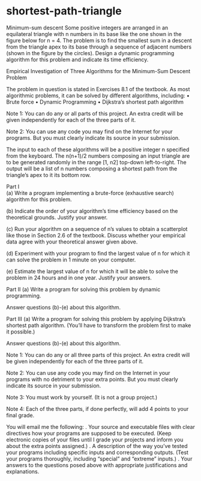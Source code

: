 # shortest-path-triangle

Minimum-sum descent Some positive integers are arranged in an equilateral triangle with n numbers in its base like the one shown in the figure below for n = 4. The problem is to find the smallest sum in a descent from the triangle apex to its base through a sequence of adjacent numbers (shown in the figure by the circles). Design a dynamic programming algorithm for this problem and indicate its time efficiency.

Empirical Investigation of Three Algorithms for the Minimum-Sum Descent Problem

The problem in question is stated in Exercises 8.1 of the textbook.  As most algorithmic problems, it can be solved by different algorithms, including:
•	Brute force
•	Dynamic Programming
•	Dijkstra’s shortest path algorithm 

Note 1: You can do any or all parts of this project.  An extra credit will be given independently for each of the three parts of it.

Note 2: You can use any code you may find on the Internet for your programs.  But you must clearly indicate its source in your submission. 

The input to each of these algorithms will be a positive integer n specified from the keyboard.  The n(n+1)/2 numbers composing an input triangle are to be generated randomly in the range [1, n2] top-down left-to-right. The output will be a list of n numbers composing a shortest path from the triangle’s apex to it its bottom row. 

Part I  
(a)	Write a program implementing a brute-force (exhaustive search) algorithm for this problem.

(b)	Indicate the order of your algorithm’s time efficiency based on the theoretical grounds.  Justify your answer.

(c)	Run your algorithm on a sequence of n’s values to obtain a scatterplot like those in Section 2.6 of the textbook.  Discuss whether your empirical data agree with your theoretical answer given above.

(d)	Experiment with your program to find the largest value of n for which it can solve the problem in 1 minute on your computer.

(e)	Estimate the largest value of n for which it will be able to solve the problem in 24 hours and in one year.  Justify your answers. 


Part II 
(a)	Write a program for solving this problem by dynamic programming.

Answer questions (b)-(e) about this algorithm. 


Part III
(a)	Write a program for solving this problem by applying Dijkstra’s shortest path algorithm. (You’ll have to transform the problem first to make it possible.)

Answer questions (b)-(e) about this algorithm. 

Note 1: You can do any or all three parts of this project.  An extra credit will be given independently for each of the three parts of it.

Note 2: You can use any code you may find on the Internet in your programs with no detriment to your extra points.  But you must clearly indicate its source in your submission.

Note 3: You must work by yourself.  (It is not a group project.)

Note 4: Each of the three parts, if done perfectly, will add 4 points to your final grade.

You will email me the following:
. Your source and executable files with clear directives how your programs are supposed to be executed.   (Keep electronic copies of your files until I grade your projects and inform you about the extra points assigned.)
. A description of the way you’ve tested your programs including specific inputs and corresponding outputs.  (Test your programs thoroughly, including “special” and “extreme” inputs.)
. Your answers to the questions posed above with appropriate justifications and explanations.

